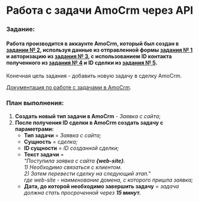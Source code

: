 # Работа с задачи AmoCrm через API

### Задание:

#### Работа производится в аккаунте AmoCrm, который был создан в [задании № 2](https://github.com/gt4u/tasks/tree/master/task_2), используя данные из отправленной формы [задания № 1](https://github.com/gt4u/tasks/tree/master/task_1) и авторизацию из [задания № 3](https://github.com/gt4u/tasks/tree/master/task_3), с использованием ID контакта полученного из [задания № 4](https://github.com/gt4u/tasks/tree/master/task_4) и ID сделки из [задания № 5](https://github.com/gt4u/tasks/tree/master/task_5).

Конечная цель задания - добавить новую задачу в сделку AmoCrm.

[Документация по работе с задачами в AmoCrm](https://www.amocrm.ru/developers/content/api/tasks).

### План выполнения:

1. **Создать новый тип задачи в AmoCrm** - *Заявка с сайта*;
2. **После получения ID сделки в AmoCrm создать задачу с параметрами:**
    - **Тип задачи** = *Заявка с сайта;*
    - **Сущность** = *сделка;*
    - **ID сущности** = *ID созданной сделки;*
    - **Текст задачи** = *<br>"Поступила заявка с сайта **{web-site}**.<br>1) Необходимо связаться с клиентом.<br>2) Затем перевести сделку на следующий этап."<br>где *web-site* - наименование домена, с которого пришла заявка;*
    - **Дата, до которой необходимо завершить задачу** = *задача должна стать просроченной через **15 минут.***
